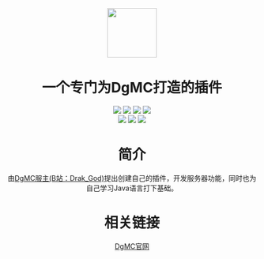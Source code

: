 <div align="center">
  <img width=100 src="https://img.jsdesign2.com/assets/img/66fac6fce0f24202bd36d3a7.png#b7f9bb4b5aac47255d0e24abca247da7"></br>
  <h1>一个专门为DgMC打造的插件</h1>
  <img src="https://img.shields.io/github/stars/Drak-God/DgMCPlugin.svg">
  <img src="https://img.shields.io/badge/java-JDK_17-orange">
  <img src="https://img.shields.io/badge/服务器地址-game.drakgod.top-yellow">
  <img src="https://img.shields.io/badge/server-leaves_1.19.2-brightgreen"></br>
  <img src="https://img.shields.io/badge/QQ群-941070901-cyan">
  <img src="https://img.shields.io/badge/mc-ViaVersion支持版本(默认1.19.2)-green">
  <img src="https://img.shields.io/badge/游玩提示-需加入QQ群发送验证码游玩-red">

# 简介

由<a href="https://space.bilibili.com/1960536503?spm_id_from=333.1007.0.0">DgMC服主(B站：Drak_God)</a>提出创建自己的插件，开发服务器功能，同时也为自己学习Java语言打下基础。

# 相关链接

<a href="https://dgmc.drakgod.top">DgMC官网</a>

</div>
